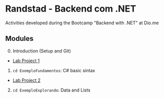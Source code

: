 # Randstad - Backend com .NET
Activities developed during the Bootcamp "Backend with .NET" at Dio.me

## Modules
0. Introduction (Setup and Git)
- [Lab Project 1](https://github.com/andersongames/dio-lab-open-source)
1. `cd ExemploFundamentos`: C# basic sintax
- [Lab Project 2](https://github.com/andersongames/trilha-net-fundamentos-desafio)
2. `cd ExemploExplorando`: Data and Lists
